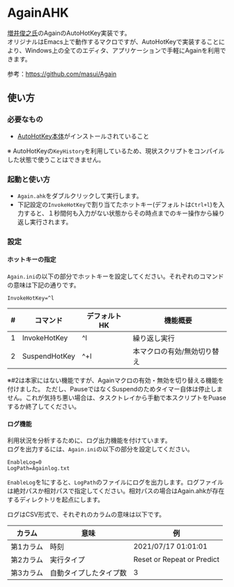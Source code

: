 # AgainAHK
[増井俊之氏](https://github.com/masui)のAgainのAutoHotKey実装です。<br/>
オリジナルはEmacs上で動作するマクロですが、AutoHotKeyで実装することにより、Windows上の全てのエディタ、アプリケーションで手軽にAgainを利用できます。

参考：https://github.com/masui/Again


## 使い方
### 必要なもの
* [AutoHotKey本体](https://www.autohotkey.com/)がインストールされていること

※ AutoHotKeyの`KeyHistory`を利用しているため、現状スクリプトをコンパイルした状態で使うことはできません。

### 起動と使い方
* `Again.ahk`をダブルクリックして実行します。
* 下記設定の`InvokeHotKey`で割り当てたホットキー(デフォルトは`Ctrl+l`)を入力すると、１秒間何も入力がない状態からその時点までのキー操作から繰り返し実行されます。



### 設定

#### ホットキーの指定
`Again.ini`の以下の部分でホットキーを設定してください。それぞれのコマンドの意味は下記の通りです。
```
InvokeHotKey=^l
```

| # | コマンド          | デフォルトHK | 機能概要                                 |
|---|-------------------|--------------|------------------------------------------|
| 1 | InvokeHotKey      | ^l           | 繰り返し実行                            |
| 2 | SuspendHotKey       | ^+l          | 本マクロの有効/無効切り替え              |

※#2は本家にはない機能ですが、Againマクロの有効・無効を切り替える機能を付けました。
ただし、PauseではなくSuspendのためタイマー自体は停止しません。これが気持ち悪い場合は、タスクトレイから手動で本スクリプトをPuaseするか終了してください。



#### ログ機能
利用状況を分析するために、ログ出力機能を付けています。<br/>
ログを出力するには、`Again.ini`の以下の部分を設定してください。
```
EnableLog=0
LogPath=Againlog.txt
```

`EnableLog`を1にすると、`LogPath`のファイルにログを出力します。ログファイルは絶対パスか相対パスで指定してください。相対パスの場合はAgain.ahkが存在するディレクトリを起点にします。

ログはCSV形式で、それぞれのカラムの意味は以下です。

| カラム    | 意味                                        | 例                         |
|-----------|---------------------------------------------|----------------------------|
| 第1カラム | 時刻                                        | 2021/07/17 01:01:01        |
| 第2カラム | 実行タイプ                                  | Reset or Repeat or Predict |
| 第3カラム | 自動タイプしたタイプ数                       | 3                          |

